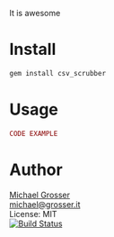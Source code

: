 It is awesome

Install
=======

```Bash
gem install csv_scrubber
```

Usage
=====

```Ruby
CODE EXAMPLE
```

Author
======
[Michael Grosser](http://grosser.it)<br/>
michael@grosser.it<br/>
License: MIT<br/>
[![Build Status](https://travis-ci.org/grosser/csv_scrubber.png)](https://travis-ci.org/grosser/csv_scrubber)
